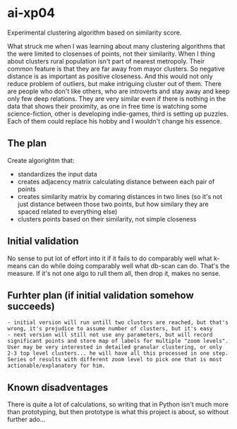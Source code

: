 # ai-xp04
Experimental clustering algorithm based on similarity score.

What struck me when I was learning about many clustering algorithms that the were limited to closenses of points, not their similarity. When I thing about clusters rural population isn't part of nearest metropoly. Their common feature is that they are far away from mayor clusters. So negative distance is as important as positive closeness. And this would not only reduce problem of outliers, but make intriguing cluster out of them. There are people who don't like others, who are introverts and stay away and keep only few deep relations. They are very similar even if there is nothing in the data that shows their proximity, as one in free time is watching some science-fiction, other is developing indie-games, third is setting up puzzles. Each of them could replace his hobby and I wouldn't change his essence.

## The plan
Create algorightm that: 
   - standardizes the input data
   - creates adjacency matrix calculating distance between each pair of points
   - creates similarity matrix by comaring distances in two lines (so it's not just distance between those two points, but how similary they are spaced related to everything else)
   - clusters points based on their similarity, not simple closeness

## Initial validation
No sense to put lot of effort into it if it fails to do comparably well what k-means can do while doing comparably well what db-scan can do. That's the measure. If it's not one algo to rull them all, then drop it, makes no sense.

## Furhter plan (if initial validation somehow succeeds)
    - initial version will run untill two clusters are reached, but that's wrong, it's prejudice to assume number of clusters, but it's easy
    - next version will still not use any parameters, but will record significant points and store map of labels for multiple "zoom levels". User may be very interested in detailed granular clustering, or only 2-3 top level clusters... he will have all this processed in one step. Series of results with different zoom level to pick one that is most actionable/explanatory for him.

## Known disadventages
There is quite a lot of calculations, so writing that in Python isn't much more than prototyping, but then prototype is what this project is about, so without further ado...
